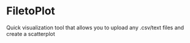 # FiletoPlot
Quick visualization tool that allows you to upload any .csv/text files and create a scatterplot 

